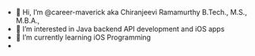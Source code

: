- 👋 Hi, I’m @career-maverick aka Chiranjeevi Ramamurthy B.Tech., M.S., M.B.A.,
- 👀 I’m interested in Java backend API development and iOS apps
- 🌱 I’m currently learning iOS Programming
- 
<!---
career-maverick/career-maverick is a ✨ special ✨ repository because its `README.md` (this file) appears on your GitHub profile.
You can click the Preview link to take a look at your changes.
--->
